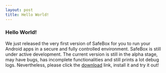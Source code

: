 ```yaml
---
layout: post
title: Hello World!
---
```


### Hello World!

We just released the very first version of SafeBox for you to run your Android apps in a secure and fully controlled environment. SafeBox is still under active development. The current version is still in the alpha stage, may have bugs, has incomplete functionalities and still prints a lot debug logs. Nevertheless, please click the [download](/download) link, install it and try it out!
